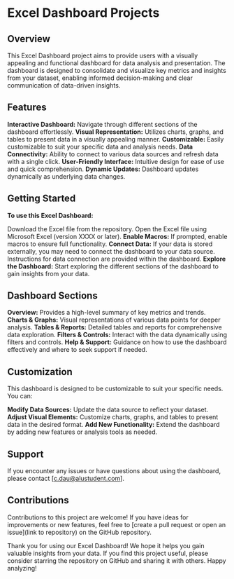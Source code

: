 # Excel Dashboard Projects

## Overview

This Excel Dashboard project aims to provide users with a visually appealing and functional dashboard for data analysis and presentation. The dashboard is designed to consolidate and visualize key metrics and insights from your dataset, enabling informed decision-making and clear communication of data-driven insights.

## Features

**Interactive Dashboard:** Navigate through different sections of the dashboard effortlessly.
**Visual Representation:** Utilizes charts, graphs, and tables to present data in a visually appealing manner.
**Customizable:** Easily customizable to suit your specific data and analysis needs.
**Data Connectivity:** Ability to connect to various data sources and refresh data with a single click.
**User-Friendly Interface:** Intuitive design for ease of use and quick comprehension.
**Dynamic Updates:** Dashboard updates dynamically as underlying data changes.

## Getting Started

**To use this Excel Dashboard:**

Download the Excel file from the repository.
Open the Excel file using Microsoft Excel (version XXXX or later).
**Enable Macros:** If prompted, enable macros to ensure full functionality.
**Connect Data:** If your data is stored externally, you may need to connect the dashboard to your data source. Instructions for data connection are provided within the dashboard.
**Explore the Dashboard:** Start exploring the different sections of the dashboard to gain insights from your data.

## Dashboard Sections

**Overview:** Provides a high-level summary of key metrics and trends.
**Charts & Graphs:** Visual representations of various data points for deeper analysis.
**Tables & Reports:** Detailed tables and reports for comprehensive data exploration.
**Filters & Controls:** Interact with the data dynamically using filters and controls.
**Help & Support:** Guidance on how to use the dashboard effectively and where to seek support if needed.

## Customization

This dashboard is designed to be customizable to suit your specific needs. You can:

**Modify Data Sources:** Update the data source to reflect your dataset.
**Adjust Visual Elements:** Customize charts, graphs, and tables to present data in the desired format.
**Add New Functionality:** Extend the dashboard by adding new features or analysis tools as needed.

## Support
If you encounter any issues or have questions about using the dashboard, please contact [c.dau@alustudent.com].

## Contributions
Contributions to this project are welcome! If you have ideas for improvements or new features, feel free to [create a pull request or open an issue](link to repository) on the GitHub repository.

Thank you for using our Excel Dashboard! We hope it helps you gain valuable insights from your data. If you find this project useful, please consider starring the repository on GitHub and sharing it with others.
Happy analyzing!

